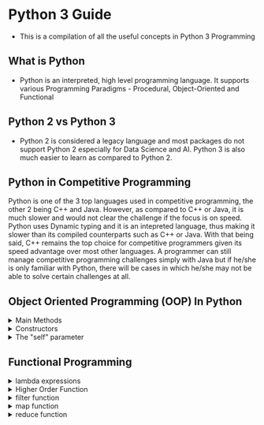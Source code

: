 # Python 3 Guide
- This is a compilation of all the useful concepts in Python 3 Programming

## What is Python
- Python is an interpreted, high level programming language. It supports various Programming Paradigms - Procedural, Object-Oriented and Functional

## Python 2 vs Python 3
- Python 2 is considered a legacy language and most packages do not support Python 2 especially for Data Science and AI. Python 3 is also much easier to learn as compared to Python 2.

## Python in Competitive Programming
Python is one of the 3 top languages used in competitive programming, the other 2 being C++ and Java. However, as compared to C++ or Java, it is much slower and would not clear the challenge if the focus is on speed. Python uses Dynamic typing and it is an intepreted language, thus making it slower than its compiled counterparts such as C++ or Java. With that being said, C++ remains the top choice for competitive programmers given its speed advantage over most other languages. A programmer can still manage competitive programming challenges simply with Java but if he/she is only familiar with Python, there will be cases in which he/she may not be able to solve certain challenges at all.

## Object Oriented Programming (OOP) In Python

<details>
<summary>Main Methods</summary>

### What is it?
- The main method is the point of execution for the entire software application. It tells the interpreter where should it begin the program

### How it works 

~~~python
def sum(a, b):
	return a + b

if __name__ == '__main__':
	print(sum(1,2))  # Output will be 3
~~~

</details>

<details>
<summary>Constructors</summary>

### What is it?
- The main method of the class. This is used to instantiate a new object.

### How it works 

~~~python
class Hero:
	def __init__(self, name):
		self.name = name

if __name__ == '__main__':
	hero1 = Hero("Hero1")
~~~

</details>

<details>
<summary>The "self" parameter</summary>

### What is it?
- This keyword is to signify the current instance of the class. It is similar to the `this` keyword in Java. Without the self, doing `hero1.attack()` will result in the error that you have one less positional argument (parameter) being parsed into the method

### How it works 

~~~python
class Hero:
	def __init__(self, name):
		self.name = name

	def attack(self):
		print("attack")

if __name__ == '__main__':
	hero1 = Hero("Hero1")
	hero1.attack() # Do not specify the word self into the parameter, it is implicitly stated from hero1
~~~

</details>

## Functional Programming

<details>
<summary>lambda expressions</summary>

### What is it?
- This function has its roots based on lambda calculus. It allows programmers to create 
annonymous functions

### How it works 

~~~python
# Instead of the conventional way
def sum(x, y):
	return x + y

# This is how lambda expressions can be used to create functions
sum = lambda x, y : x + y
~~~

</details>

<details>
<summary>Higher Order Function</summary>

### What is it?
- Allows a function to be parsed as a parameter into another function, or a function can be returned

### How it works 

~~~python
# Parsing a function as a parameter
from functools import reduce

factorial = lambda x,y : x * y

def combination(n, r, factorial):
	numerator = reduce(factorial, range(1, n+1))
	denominator = reduce(factorial, range(1, n - r + 1)) * reduce(factorial, range(1, r + 1))
	return int(numerator/denominator)

combination(5,2,factorial) # Output is 10

# Returning a function
def create_sum(x): 
    def sum(y): 
        return x + y 
    
    return sum 
    
sum_5 = create_sum(5) 
sum_5(10) # Output is 15
~~~

</details>

<details>
<summary>filter function</summary>

### What is it?
- Works like an if statement that selects only elements that passes the predicate

### How it works 

filter(_predicate_)

~~~python
# Given a list l
l = [1,2,3,4,5,6]

# output should be [2,4,6]
list(filter(lambda x : x % 2 == 0,l))
~~~

</details>

<details>
<summary>map function</summary>

### What is it?
- Works like an if statement that selects only elements that passes the predicate

### How it works 
It will map an object of the Domain to Co-Domain

Consider the following using `abs` function in python

in general x -> x and -x -> x

- -1 -> 1
-  2 -> 2
- -3 -> 3

~~~python
# Given a list l
l = [-1,2,-3,4,-5,6]

# output should be [1,2,3,4,5,6]
list(map(abs,l))
~~~

</details>

<details>
<summary>reduce function</summary>

### What is it?
- Reduces all values in an iterable down to a single value based on the given function
- Need to import from `functools` package first

### How it works 

~~~python
from functools import reduce

# Output will be 720 (1 * 2 * 3 * 4 * 5 * 6)
reduce(lambda x,y : x * y, range(1,7))
~~~

</details>


